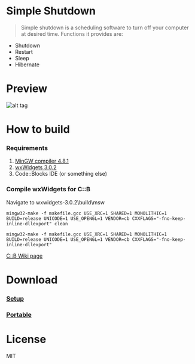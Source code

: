 # Simple Shutdown

>Simple shutdown is a scheduling software to turn off your computer at desired time. Functions it provides are: 
  - Shutdown
  - Restart
  - Sleep
  - Hibernate

  
# Preview
![alt tag](http://i.imgur.com/n0lcWec.png)


# How to build
### Requirements
1. [MinGW compiler 4.8.1 ](https://sourceforge.net/projects/mingwbuilds/files/host-windows/releases/4.8.1/32-bit/threads-posix/sjlj/)
2. [wxWidgets 3.0.2](https://www.wxwidgets.org/)
3. Code::Blocks IDE (or something else)

### Compile wxWidgets for C::B
Navigate to wxwidgets-3.0.2\build\msw

```
mingw32-make -f makefile.gcc USE_XRC=1 SHARED=1 MONOLITHIC=1 BUILD=release UNICODE=1 USE_OPENGL=1 VENDOR=cb CXXFLAGS="-fno-keep-inline-dllexport" clean
```

```
mingw32-make -f makefile.gcc USE_XRC=1 SHARED=1 MONOLITHIC=1 BUILD=release UNICODE=1 USE_OPENGL=1 VENDOR=cb CXXFLAGS="-fno-keep-inline-dllexport"
```

 [C::B Wiki page](http://wiki.codeblocks.org/index.php/Compiling_wxWidgets_3.0.0_to_develop_Code::Blocks_(MSW))
 
 # Download
 ### [Setup](https://www.dropbox.com/s/6j0n5e79etwkpyg/setup-SimpleShutdown.exe?dl=1)
 ### [Portable](https://www.dropbox.com/s/5cibdhzv0152acx/SimpleShutdown_Portable.zip?dl=1)
 
#
#
#
 
 
# License

MIT

